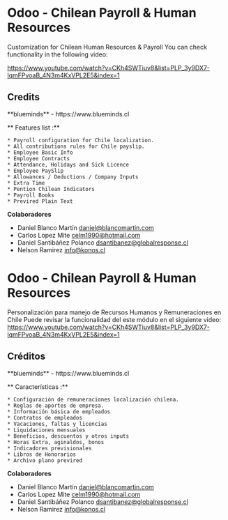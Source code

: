 Odoo - Chilean Payroll & Human Resources
========================================

Customization for Chilean Human Resources & Payroll
You can check functionality in the following video:

https://www.youtube.com/watch?v=CKh4SWTiuv8&list=PLP_3y9DX7-lqmFPvoaB_4N3m4KxVPL2E5&index=1

## Credits
<p>
</p>
**blueminds** - https://www.blueminds.cl

** Features list :**

    * Payroll configuration for Chile localization.
    * All contributions rules for Chile payslip.
    * Employee Basic Info
    * Employee Contracts
    * Attendance, Holidays and Sick Licence
    * Employee PaySlip 
    * Allowances / Deductions / Company Inputs 
    * Extra Time 
    * Pention Chilean Indicators 
    * Payroll Books 
    * Previred Plain Text




 
 **Colaboradores**
 - Daniel Blanco Martín <daniel@blancomartin.com>
 - Carlos Lopez Mite <celm1990@hotmail.com>
 - Daniel Santibáñez Polanco <dsantibanez@globalresponse.cl>
 - Nelson Ramirez <info@konos.cl>


 





Odoo - Chilean Payroll & Human Resources
========================================

Personalización para manejo de Recursos Humanos y Remuneraciones en Chile
Puede revisar la funcionalidad del este módulo en el siguiente video:
https://www.youtube.com/watch?v=CKh4SWTiuv8&list=PLP_3y9DX7-lqmFPvoaB_4N3m4KxVPL2E5&index=1
 
## Créditos
<p>
</p>
**blueminds** - https://www.blueminds.cl


** Características :**

    * Configuración de remuneraciones localización chilena.
    * Reglas de aportes de empresa.
    * Información básica de empleados
    * Contratos de empleados
    * Vacaciones, faltas y licencias
    * Liquidaciones mensuales
    * Beneficios, descuentos y otros inputs
    * Horas Extra, aginaldos, bonos 
    * Indicadores previsionales
    * Libros de Honorarios
    * Archivo plano previred




 
 **Colaboradores**
 - Daniel Blanco Martín <daniel@blancomartin.com>
 - Carlos Lopez Mite <celm1990@hotmail.com>
 - Daniel Santibáñez Polanco <dsantibanez@globalresponse.cl>
 - Nelson Ramirez <info@konos.cl>

